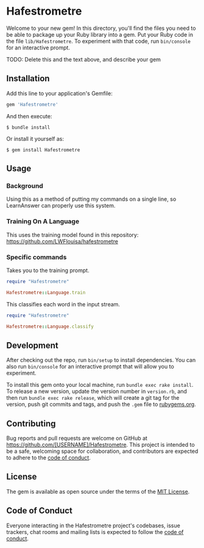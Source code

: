 # Hafestrometre

Welcome to your new gem! In this directory, you'll find the files you need to be able to package up your Ruby library into a gem. Put your Ruby code in the file `lib/Hafestrometre`. To experiment with that code, run `bin/console` for an interactive prompt.

TODO: Delete this and the text above, and describe your gem

## Installation

Add this line to your application's Gemfile:

```ruby
gem 'Hafestrometre'
```

And then execute:

    $ bundle install

Or install it yourself as:

    $ gem install Hafestrometre

## Usage

### Background
Using this as a method of putting my commands on a single line, so LearnAnswer can properly use this system.

### Training On A Language
This uses the training model found in this repository: https://github.com/LWFlouisa/hafestrometre

### Specific commands
Takes you to the training prompt.
~~~ruby
require "Hafestrometre"

Hafestrometre::Language.train
~~~

This classifies each word in the input stream.

~~~ruby
require "Hafestrometre"

Hafestrometre::Language.classify
~~~

## Development

After checking out the repo, run `bin/setup` to install dependencies. You can also run `bin/console` for an interactive prompt that will allow you to experiment.

To install this gem onto your local machine, run `bundle exec rake install`. To release a new version, update the version number in `version.rb`, and then run `bundle exec rake release`, which will create a git tag for the version, push git commits and tags, and push the `.gem` file to [rubygems.org](https://rubygems.org).

## Contributing

Bug reports and pull requests are welcome on GitHub at https://github.com/[USERNAME]/Hafestrometre. This project is intended to be a safe, welcoming space for collaboration, and contributors are expected to adhere to the [code of conduct](https://github.com/[USERNAME]/Hafestrometre/blob/master/CODE_OF_CONDUCT.md).


## License

The gem is available as open source under the terms of the [MIT License](https://opensource.org/licenses/MIT).

## Code of Conduct

Everyone interacting in the Hafestrometre project's codebases, issue trackers, chat rooms and mailing lists is expected to follow the [code of conduct](https://github.com/[USERNAME]/Hafestrometre/blob/master/CODE_OF_CONDUCT.md).

